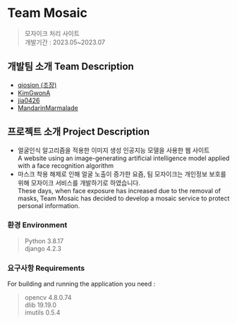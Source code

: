 # Team Mosaic
> 모자이크 처리 사이트<br>
개발기간 : 2023.05~2023.07

##  개발팀 소개 Team Description
- [qiosion (조장)](https://github.com/qiosion)
- [KimGwonA](https://github.com/KimGwonA)
- [jia0426](https://github.com/jia0426)
- [MandarinMarmalade](https://github.com/MandarinMarmalade)

##  프로젝트 소개 Project Description
- 얼굴인식 알고리즘을 적용한 이미지 생성 인공지능 모델을 사용한 웹 사이트<br>
A website using an image-generating artificial intelligence model applied with a face recognition algorithm
- 마스크 착용 해제로 인해 얼굴 노출이 증가한 요즘, 팀 모자이크는 개인정보 보호를 위해 모자이크 서비스를 개발하기로 하였습니다.<br>
These days, when face exposure has increased due to the removal of masks, Team Mosaic has decided to develop a mosaic service to protect personal information.

###  환경 Environment
> Python 3.8.17<br>
django 4.2.3
###  요구사항 Requirements
For building and running the application you need :<br>
> opencv 4.8.0.74<br>
dlib 19.19.0<br>
imutils 0.5.4

